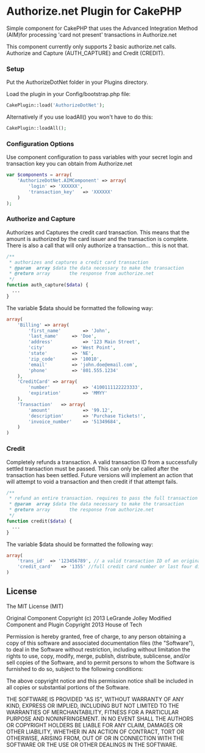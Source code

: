 Authorize.net Plugin for CakePHP
=======================

Simple component for CakePHP that uses the Advanced Integration Method (AIM)for processing 'card not present' transactions in Authorize.net

This component currently only supports 2 basic authorize.net calls.  Authorize and Capture (AUTH_CAPTURE) and Credit (CREDIT).

### Setup

Put the AuthorizeDotNet folder in your Plugins directory.

Load the plugin in your Config/bootstrap.php file:

```php
CakePlugin::load('AuthorizeDotNet');
```

Alternatively if you use loadAll() you won't have to do this:

```php
CakePlugin::loadAll();
```

### Configuration Options

Use component configuration to pass variables with your secret login and transaction key you can obtain from Authorize.net

```php
var $components = array(
	'AuthorizeDotNet.AIMComponent' => array(
		'login'	=> 'XXXXXX',
		'transaction_key'	=> 'XXXXXX'
	)
);
```

### Authorize and Capture
Authorizes and Captures the credit card transaction.  This means that the amount is authorized by the card issuer and the transaction is complete.  There is also a call that will only authorize a transaction... this is not that.

```php
/**
 * authorizes and captures a credit card transaction
 * @param  array $data the data necessary to make the transaction
 * @return array       the response from authorize.net
 */
function auth_capture($data) {
  ...
}
```

The variable $data should be formatted the following way:

```php
array(
	'Billing' => array(
		'first_name'		=> 'John',
		'last_name'		=> 'Doe',
		'address'			=> '123 Main Street',
		'city'			=> 'West Point',
		'state'			=> 'NE',
		'zip_code'		=> '10010',
		'email'			=> 'john.doe@email.com',
		'phone'			=> '801.555.1234'
	),
	'CreditCard' => array(
		'number'			=> '4100111122223333',
		'expiration'		=> 'MMYY'
	),
	'Transaction' 	=> array(
		'amount'			=> '99.12',
		'description'		=> 'Purchase Tickets!',
		'invoice_number'	=> '51349684',
	)
)
```

### Credit
Completely refunds a transaction.  A valid transaction ID from a successfully settled transaction must be passed.  This can only be called after the transaction has been settled.  Future versions will implement an action that will attempt to void a transaction and then credit if that attempt fails.

```php
/**
 * refund an entire transaction. requires to pass the full transaction number
 * @param  array $data the data necessary to make the transaction
 * @return array       the response from authorize.net
 */
function credit($data) {
  ...
}
```

The variable $data should be formatted the following way:

```php
array(
	'trans_id' 	=> '123456789', // a valid transaction ID of an original successfully settled transaction
	'credit_card' 	=> '1355' //full credit card number or last four digits only here
)
```

## License

The MIT License (MIT)

Original Component Copyright (c) 2013 LeGrande Jolley
Modified Component and Plugin Copyright 2013 House of Tech

Permission is hereby granted, free of charge, to any person obtaining a copy
of this software and associated documentation files (the "Software"), to deal
in the Software without restriction, including without limitation the rights
to use, copy, modify, merge, publish, distribute, sublicense, and/or sell
copies of the Software, and to permit persons to whom the Software is
furnished to do so, subject to the following conditions:

The above copyright notice and this permission notice shall be included in
all copies or substantial portions of the Software.

THE SOFTWARE IS PROVIDED "AS IS", WITHOUT WARRANTY OF ANY KIND, EXPRESS OR
IMPLIED, INCLUDING BUT NOT LIMITED TO THE WARRANTIES OF MERCHANTABILITY,
FITNESS FOR A PARTICULAR PURPOSE AND NONINFRINGEMENT. IN NO EVENT SHALL THE
AUTHORS OR COPYRIGHT HOLDERS BE LIABLE FOR ANY CLAIM, DAMAGES OR OTHER
LIABILITY, WHETHER IN AN ACTION OF CONTRACT, TORT OR OTHERWISE, ARISING FROM,
OUT OF OR IN CONNECTION WITH THE SOFTWARE OR THE USE OR OTHER DEALINGS IN
THE SOFTWARE.
